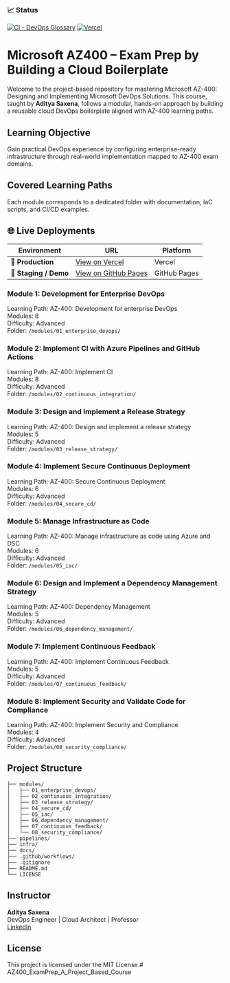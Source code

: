 ### 📈 Status

[![CI - DevOps Glossary](https://github.com/profadityasaxena/AZ400_ExamPrep_A_Project_Based_Course/actions/workflows/ci.yml/badge.svg)](https://github.com/profadityasaxena/AZ400_ExamPrep_A_Project_Based_Course/actions/workflows/ci.yml)
[![Vercel](https://vercelbadge.vercel.app/api/profadityasaxena/az-400-exam-prep-a-project-based-course)](https://az-400-exam-prep-a-project-based-course.vercel.app)

# Microsoft AZ400 – Exam Prep by Building a Cloud Boilerplate

Welcome to the project-based repository for mastering Microsoft AZ-400: Designing and Implementing Microsoft DevOps Solutions. This course, taught by **Aditya Saxena**, follows a modular, hands-on approach by building a reusable cloud DevOps boilerplate aligned with AZ-400 learning paths.

## Learning Objective

Gain practical DevOps experience by configuring enterprise-ready infrastructure through real-world implementation mapped to AZ-400 exam domains.

## Covered Learning Paths

Each module corresponds to a dedicated folder with documentation, IaC scripts, and CI/CD examples.

## 🌐 Live Deployments

| Environment | URL | Platform |
|-------------|-----|----------|
| 🚀 **Production** | [View on Vercel](https://az-400-exam-prep-a-project-based-course.vercel.app) | Vercel |
| 🧪 **Staging / Demo** | [View on GitHub Pages](https://profadityasaxena.github.io/AZ400_ExamPrep_A_Project_Based_Course/project_repo/) | GitHub Pages |


### Module 1: Development for Enterprise DevOps  
Learning Path: AZ-400: Development for enterprise DevOps  
Modules: 8  
Difficulty: Advanced  
Folder: `/modules/01_enterprise_devops/`

### Module 2: Implement CI with Azure Pipelines and GitHub Actions  
Learning Path: AZ-400: Implement CI  
Modules: 8  
Difficulty: Advanced  
Folder: `/modules/02_continuous_integration/`

### Module 3: Design and Implement a Release Strategy  
Learning Path: AZ-400: Design and implement a release strategy  
Modules: 5  
Difficulty: Advanced  
Folder: `/modules/03_release_strategy/`

### Module 4: Implement Secure Continuous Deployment  
Learning Path: AZ-400: Secure Continuous Deployment  
Modules: 6  
Difficulty: Advanced  
Folder: `/modules/04_secure_cd/`

### Module 5: Manage Infrastructure as Code  
Learning Path: AZ-400: Manage infrastructure as code using Azure and DSC  
Modules: 6  
Difficulty: Advanced  
Folder: `/modules/05_iac/`

### Module 6: Design and Implement a Dependency Management Strategy  
Learning Path: AZ-400: Dependency Management  
Modules: 5  
Difficulty: Advanced  
Folder: `/modules/06_dependency_management/`

### Module 7: Implement Continuous Feedback  
Learning Path: AZ-400: Implement Continuous Feedback  
Modules: 5  
Difficulty: Advanced  
Folder: `/modules/07_continuous_feedback/`

### Module 8: Implement Security and Validate Code for Compliance  
Learning Path: AZ-400: Implement Security and Compliance  
Modules: 4  
Difficulty: Advanced  
Folder: `/modules/08_security_compliance/`

## Project Structure

```
├── modules/
│   ├── 01_enterprise_devops/
│   ├── 02_continuous_integration/
│   ├── 03_release_strategy/
│   ├── 04_secure_cd/
│   ├── 05_iac/
│   ├── 06_dependency_management/
│   ├── 07_continuous_feedback/
│   └── 08_security_compliance/
├── pipelines/
├── infra/
├── docs/
├── .github/workflows/
├── .gitignore
├── README.md
└── LICENSE
```

## Instructor

**Aditya Saxena**  
DevOps Engineer | Cloud Architect | Professor  
[LinkedIn](https://www.linkedin.com/in/adisxnn)

## License

This project is licensed under the MIT License.# AZ400_ExamPrep_A_Project_Based_Course

